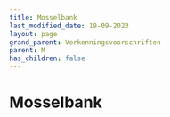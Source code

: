 ```yaml
---
title: Mosselbank
last_modified_date: 19-09-2023
layout: page
grand_parent: Verkenningsvoorschriften
parent: M
has_children: false
---
```


Mosselbank
==========

